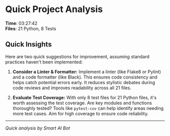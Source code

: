 # Quick Project Analysis

**Time**: 03:27:42  
**Files**: 21 Python, 8 Tests

## Quick Insights

Here are two quick suggestions for improvement, assuming standard practices haven't been implemented:

1.  **Consider a Linter & Formatter:** Implement a linter (like Flake8 or Pylint) and a code formatter (like Black). This ensures code consistency and helps catch potential errors early. It reduces stylistic debates during code reviews and improves readability across all 21 files.

2.  **Evaluate Test Coverage:** With only 8 test files for 21 Python files, it's worth assessing the test coverage. Are key modules and functions thoroughly tested? Tools like `pytest-cov` can help identify areas needing more test cases. Aim for high coverage to ensure code reliability.


---
*Quick analysis by Smart AI Bot*
